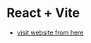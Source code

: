 # React + Vite

- [visit website from here](https://github.com/vitejs/vite-plugin-react/blob/main/packages/plugin-react/README.md](https://vercel.live/link/e-commerce-beryl-nu.vercel.app?via=project-dashboard-alias-list&p=1))
